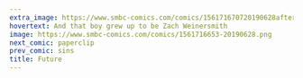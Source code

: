 ```yaml
---
extra_image: https://www.smbc-comics.com/comics/156171670720190628after (1).png
hovertext: And that boy grew up to be Zach Weinersmith
image: https://www.smbc-comics.com/comics/1561716653-20190628.png
next_comic: paperclip
prev_comic: sins
title: Future
---
```



